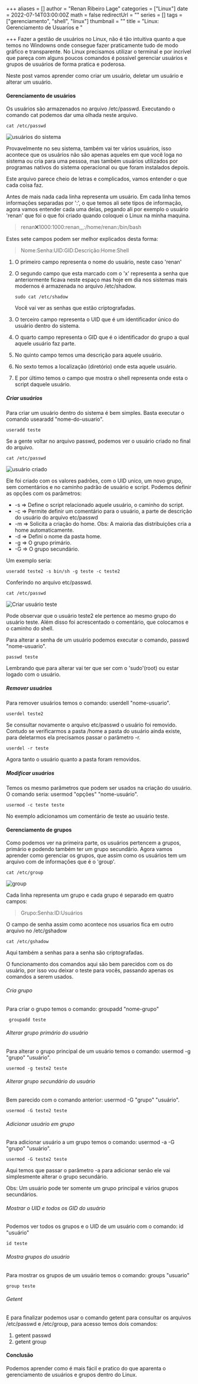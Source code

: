 +++
aliases = []
author = "Renan Ribeiro Lage"
categories = ["Linux"]
date = 2022-07-14T03:00:00Z
math = false
redirectUrl = ""
series = []
tags = ["gerenciamento", "shell", "linux"]
thumbnail = ""
title = "Linux: Gerenciamento de Usuarios e "

+++
Fazer a gestão de usuários no Linux, não é tão intuitiva quanto a que temos no Windowns onde consegue fazer praticamente tudo de modo gráfico e transparente. No Linux precisamos utilizar o terminal e por incrível que pareça com alguns poucos comandos é possível gerenciar usuários e grupos de usuários de forma pratica e poderosa.

Neste post vamos aprender como criar um usuário, deletar um usuário e alterar um usuário.

#### Gerenciamento de usuários

Os usuários são armazenados no arquivo /etc/passwd. Executando o comando cat podemos dar uma olhada neste arquivo.

    cat /etc/passwd

![usuários do sistema](/uploads/usuariodosistema.png "usuários do sistema")

Provavelmente no seu sistema, também vai ter vários usuários, isso acontece que os usuários não são apenas aqueles em que você loga no sistema ou cria para uma pessoa, mas também usuários utilizados por programas nativos do sistema operacional ou que foram instalados depois.

Este arquivo parece cheio de letras e complicados, vamos entender o que cada coisa faz.

Antes de mais nada cada linha representa um usuário. Em cada linha temos informações separadas por ':', o que temos ali sete tipos de informação, agora vamos entender cada uma delas, pegando ali por exemplo o usuário 'renan' que foi o que foi criado quando coloquei o Linux na minha maquina.

> renan:x:1000:1000:renan,,,:/home/renan:/bin/bash

Estes sete campos podem ser melhor explicados desta forma:

> Nome:Senha:UID:GID:Descrição:Home:Shell

1. O primeiro campo representa o nome do usuário, neste caso 'renan'
2. O segundo campo que esta marcado com  o 'x' representa a senha que anteriormente ficava neste espaço mas hoje em dia nos sistemas mais modernos é armazenada no arquivo /etc/shadow.

       sudo cat /etc/shadow

   Você vai ver as senhas que estão criptografadas.
3. O terceiro campo representa o  UID que é um identificador único do usuário dentro do sistema.
4. O quarto campo representa o GID que é o identificador do grupo a qual aquele usuário faz parte.
5. No quinto campo temos uma descrição para aquele usuário.
6. No sexto temos a localização (diretório) onde esta aquele usuário.
7. E por último temos o campo que mostra o shell representa onde esta o script daquele usuário.

##### Criar usuários

Para criar um usuário dentro do sistema é bem simples. Basta executar o comando usearadd "nome-do-usuario".

    useradd teste

Se a gente voltar no arquivo passwd, podemos ver o usuário criado no final do arquivo.

    cat /etc/passwd

![usuário criado](/uploads/criadousuario.png "usuário criado")

Ele foi criado com os valores padrões, com o UID unico, um novo grupo, sem comentários e no caminho padrão de usuário e script. Podemos definir as opções com os parâmetros:

* -s => Define o script relacionado aquele usuário, o caminho do script.
* -c => Permite definir um comentário para o usuário, a parte de descrição do usuário do arquivo etc/passwd
* -m => Solicita a criação do home. Obs: A maioria das distribuições cria a home automaticamente.
* -d => Defini o nome da pasta home.
* -g => O grupo primário.
* -G => O grupo secundário.

Um exemplo seria:

    useradd teste2 -s bin/sh -g teste -c teste2

Conferindo no arquivo etc/passwd.

    cat /etc/passwd

![Criar usuário teste](/uploads/criarusuarioteste.png "Criar usuário teste")

Pode observar que o usuário teste2 ele pertence ao mesmo grupo do usuário teste. Além disso foi acrescentado o comentário, que colocamos e o caminho do shell.

Para alterar a senha de um usuário podemos executar o comando, passwd "nome-usuario".

    passwd teste 

Lembrando que para alterar vai ter que ser com o 'sudo'(root) ou estar logado com o usuário.

##### Remover usuários

Para remover usuários temos o comando: userdell "nome-usuario".

    userdel teste2

Se consultar novamente o arquivo etc/passwd o usuário foi removido. Contudo se verificarmos a pasta /home a pasta do usuário ainda existe, para deletarmos ela precisamos passar o parâmetro -r.

    userdel -r teste

Agora tanto o usuário quanto a pasta foram removidos.

##### Modificar usuários

Temos os mesmo parâmetros que podem ser usados na criação do usuário. O comando seria: usermod "opções" "nome-usuário".

    usermod -c teste teste

No exemplo adicionamos um comentário de teste ao usuário teste.

#### Gerenciamento de grupos

Como podemos ver na primeira parte, os usuários pertencem a grupos, primário e podendo também ter um grupo secundário. Agora vamos aprender como gerenciar os grupos, que assim como os usuários tem um arquivo com de informações que é o 'group'.

    cat /etc/group

![group](/uploads/group.png "group")

Cada linha representa um grupo e cada grupo é separado em quatro campos:

> Grupo:Senha:ID:Usuários

O campo de senha assim como acontece nos usuarios fica em outro arquivo no /etc/gshadow

    cat /etc/gshadow

Aqui também a senhas para a senha são criptografadas.

O funcionamento dos comandos aqui são bem parecidos com os do usuário, por isso vou deixar o teste para vocês, passando apenas os comandos a serem usados.

###### Cria grupo

Para criar o grupo temos o comando: groupadd "nome-grupo"

     groupadd teste

###### Alterar grupo primário do usuário

Para alterar o grupo principal de um usuário temos o comando: usermod -g "grupo" "usuário".

    usermod -g teste2 teste

###### Alterar grupo secundário do usuário

Bem parecido com o comando anterior: usermod -G "grupo" "usuário".

    usermod -G teste2 teste

###### Adicionar usuário em grupo

Para adicionar usuário a um grupo temos o comando: usermod -a -G "grupo" "usuário".

    usermod -G teste2 teste

Aqui temos que passar o parâmetro -a para adicionar senão ele vai simplesmente alterar o grupo secundário.

Obs: Um usuário pode ter somente um grupo principal e vários grupos secundários.

###### Mostrar o UID e todos os GID do usuário

Podemos ver todos os grupos e o UID de um usuário com o comando: id "usuário"

    id teste

###### Mostra grupos do usuário 

Para mostrar os grupos de um usuário temos o comando: groups "usuario"

    group teste

###### Getent

E para finalizar podemos usar o comando getent para consultar os arquivos /etc/passwd e /etc/group, para acesso temos dois comandos:

1. getent passwd
2. getent group

#### Conclusão

Podemos aprender como é mais fácil e pratico do que aparenta o gerenciamento de usuários e grupos dentro do Linux.